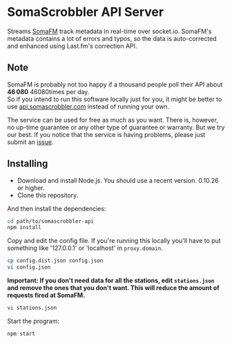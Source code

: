 SomaScrobbler API Server
========================

Streams [SomaFM](http://somafm.com/) track metadata in real-time over
socket.io. SomaFM's metadata contains a lot of errors and typos, so the
data is auto-corrected and enhanced using Last.fm's correction API.

## Note

SomaFM is probably not too happy if a thousand people poll their API about **46 080** 46080times per day.  
So if you intend to run this software locally just for you, it might be better to use [api.somascrobbler.com](http://api.somascrobbler.com) instead of running your own.

The service can be used for free as much as you want. There is, however, no up-time guarantee or any other type of guarantee or warranty. But we try our best. If you notice that the service is having problems, please just submit an [issue](https://github.com/maxkueng/somascrobbler-api/issues).


## Installing

 - Download and install Node.js. You should use a recent version. 0.10.26 or higher.
 - Clone this repository.

And then install the dependencies:

```bash
cd path/to/somascrobbler-api
npm install
```

Copy and edit the config file. If you're running this locally you'll have to put something like '127.0.0.1' or 'localhost' in `proxy.domain`.

```bash
cp config.dist.json config.json
vi config.json
```

**Important: If you don't need data for all the stations, edit `stations.json` and remove the ones that you don't want. This will reduce the amount of requests fired at SomaFM.**

```bash
vi stations.json
```

Start the program:

```bash
npm start
```
